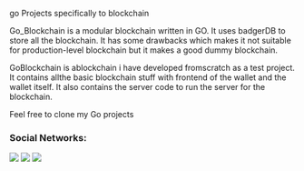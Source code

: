 go Projects specifically to blockchain

Go_Blockchain  is a modular blockchain written in GO. It uses badgerDB to store  all  the blockchain. It has some drawbacks which makes it not suitable for production-level blockchain but it  makes a good dummy blockchain.


GoBlockchain is ablockchain i have developed fromscratch as a test project. It contains allthe  basic blockchain stuff with frontend of the wallet and the wallet itself. It also contains the server code to run the server for the blockchain.

Feel free to clone my Go projects



### Social Networks:

<p>
  <a href="https://www.linkedin.com/in/1xahmed/"><img src="https://img.shields.io/badge/LinkedIn-0077B5?style=for-the-badge&logo=linkedin&logoColor=white"></a>
  <a href="https://twitter.com/1xahmedali"><img src="https://img.shields.io/badge/Twitter-1DA1F2?style=for-the-badge&logo=twitter&logoColor=white"></a>
  <a href="https://github.com/1xahmed"><img src="https://img.shields.io/badge/GitHub-100000?style=for-the-badge&logo=github&logoColor=white"></a>
</p>
